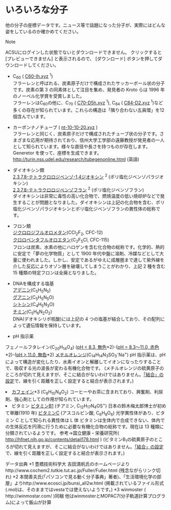# いろいろな分子

他の分子の座標データです。ニュース等で話題になった分子が、実際にはどんな姿をしているのか確かめてください。

>[!note]
>ACSUにログインした状態でないとダウンロードできません。
>クリックすると [プレビューできません] と表示されるので、 [ダウンロード] ボタンを押してダウンロードしてください。

- C<sub>60</sub> ( <a href="https://drive.google.com/file/d/1iZFIsWPXU0127XlVJwRk2M8UK-KkCzHW">C60-Ih.xyz</a> <sup>1</sup>)  
フラーレンと呼ばれる、炭素原子だけで構成されたサッカーボール状の分子です。炭素の第 3 の同素体として注目を集め、発見者の Kroto らは 1996 年のノーベル化学賞を受賞しました。  
フラーレンはC<sub>60</sub>の他に、C<sub>70</sub> ( <a href="https://drive.google.com/file/d/1D1Yk930Bc6vQQybJKufGMNdH32dPXxZI">C70-D5h.xyz</a> <sup>1</sup>), C<sub>84</sub> ( <a href="https://drive.google.com/file/d/1y3FhQqhRhG9rk3hQmCIrTyyQ6APcXfmx">C84-D2.xyz</a> <sup>1</sup>)など多くの存在が知られています。これらの構造は「隣り合わない五員環」を12個含んでいます。
- カーボンナノチューブ ( <a href="https://drive.google.com/file/d/1iYnXVpgQiQVyxVzWMpe9wd5GMEYCKMc3/view">nt-10-10-20.xyz</a> )  
フラーレンと同じく、炭素原子だけで構成されたチューブ状の分子です。さまざまな応用が期待されており、信州大学工学部の遠藤教授が発見者の一人として知られています。様々な直径や長さを持つものが存在します。  
Generetor を使って、座標を生成できます。  
http://turin.nss.udel.edu/research/tubegenonline.html (英語)
- ダイオキシン類  
<a href="https://drive.google.com/file/d/19EcQFj25s2QC-MvXxcVhTctWRi24v0Us" download="tcdd.xyz">2,3,7,8-テトラクロロジベンゾ-1,4ジオキシン</a> <sup>2</sup> (ポリ塩化ジベンゾパラジオキシン)  
<a href="https://drive.google.com/file/d/1HTyrWItw_NBWy4wRBtVF-tDva2PaCLgA" download="4cdf1.xyz">2,3,7,8-テトラクロロジベンゾフラン</a> <sup>2</sup> (ポリ塩化ジベンゾフラン)  
ダイオキシンは非常に毒性の高い化合物で、燃焼温度の低い焼却炉などで発生することが問題となりました。ダイオキシンは上記の化合物を含む、ポリ塩化ジベンゾパラジオキシンとポリ塩化ジベンゾフランの異性体の総称です。  
- フロン類  
<a href="https://drive.google.com/file/d/1mWz7FjlZsMklzUhdJ4G1YRDEsXfRW77U" download="CCl2F2.xyz">ジクロロジフルオロメタン</a>(CCl<sub>2</sub>F<sub>2</sub>, CFC-12)  
<a href="https://drive.google.com/file/d/1eSDGATDqzOoTcmCnBc0ck6or9tOBhy8z" download="C2F5Cl.xyz">クロロペンタフルオロエタン</a>(C<sub>2</sub>F<sub>5</sub>Cl, CFC-115)  
フロンは炭素、水素の他にハロゲンを含む化合物の総称です。化学的、熱的に安定で「夢の化学物質」として 1900 年代中盤に溶剤、冷媒などとして大量に使われました。しかし、安定であるがゆえに成層圏まで達して紫外線を介した反応によりオゾン層を破壊してしまうことがわかり、上記 2 種を含む 15 種類の特定フロンは全廃となりました。
- DNAを構成する塩基  
<a href="http://science.shinshu-u.ac.jp/~tiiyama/wp-content/uploads/2011/07/Adenine.xyz">アデニン</a>(C<sub>5</sub>H<sub>5</sub>N<sub>5</sub>)  
<a href="http://science.shinshu-u.ac.jp/~tiiyama/wp-content/uploads/2011/07/Guanine.xyz">グアニン</a>(C<sub>5</sub>H<sub>5</sub>N<sub>5</sub>O)  
<a href="http://science.shinshu-u.ac.jp/~tiiyama/wp-content/uploads/2011/07/Cytosine.xyz">シトシン</a>(C<sub>4</sub>H<sub>5</sub>N<sub>3</sub>O)  
<a href="http://science.shinshu-u.ac.jp/~tiiyama/wp-content/uploads/2011/07/Thymine.xyz">チミン</a>(C<sub>5</sub>H<sub>6</sub>N<sub>2</sub>O<sub>2</sub>)  
DNA(デオキシリボ核酸)には上記の 4 つの塩基が結合しており、その配列によって遺伝情報を保持しています。

 	<li>pH 指示薬
フェノールフタレイン(C<sub>20</sub>H<sub>14</sub>O<sub>4</sub>) (<a href="http://science.shinshu-u.ac.jp/~tiiyama/wp-content/uploads/2011/07/phph1.xyz">pH &lt; 8.3, 無色</a>*2)-(<a href="http://science.shinshu-u.ac.jp/~tiiyama/wp-content/uploads/2011/07/phph2.xyz">pH = 8.3～11.0, 赤色</a>*2)-(<a href="http://science.shinshu-u.ac.jp/~tiiyama/wp-content/uploads/2011/07/phph3.xyz">pH &gt; 11.0, 無色</a>*2)
<a href="http://science.shinshu-u.ac.jp/~tiiyama/wp-content/uploads/2011/07/MO.xyz">メチルオレンジ</a>(C<sub>14</sub>H<sub>14</sub>N<sub>3</sub>SO<sub>3</sub><sup>-</sup>Na<sup>+</sup>)
pH 指示薬は、pH によって構造が変化したり、水素イオンと解離してイオンになったりすることで、吸収する光の波長が変わる有機化合物です。
(メチルオレンジの硫黄原子のところが切れて見えますが、そこに結合がないわけではありません。<a title="原子間にひく線の設定" href="http://science.shinshu-u.ac.jp/~tiiyama/?page_id=3246">「結合」の設定</a>で、線を引く距離を正しく設定すると結合が表示されます。)</li>
 	<li><a href="http://science.shinshu-u.ac.jp/~tiiyama/wp-content/uploads/2011/07/Caffeine.xyz">カフェイン</a>*3 (C<sub>8</sub>H<sub>10</sub>N<sub>4</sub>O<sub>2</sub>)
コーヒーやお茶に含まれており、興奮剤、利尿剤、強心剤としての作用が知られています。</li>
 	<li>ビタミン
<a href="http://science.shinshu-u.ac.jp/~tiiyama/wp-content/uploads/2011/07/Thiamin.xyz">ビタミンB1</a> (チアミン, C<sub>12</sub>H<sub>17</sub>N<sub>4</sub>OS<sup>+</sup>) 日本の鈴木梅太郎博士が初めて単離(1910 年)
<a href="http://science.shinshu-u.ac.jp/~tiiyama/wp-content/uploads/2011/07/AscorbicAcid.xyz">ビタミンC</a> (アスコルビン酸, C<sub>6</sub>H<sub>8</sub>O<sub>6</sub>) 光学異性体があり、ビタミン C として知られる異性体は L 体
ビタミンは生体内で合成できない、体内での生体反応を円滑に行うために必要な有機化合物の総称です。現在は 13 種類に分類されているようです。
参考→国立健康・栄養研究所( http://hfnet.nih.go.jp/contents/detail178.html )
(ビタミンB<sub>1</sub>の硫黄原子のところが切れて見えますが、そこに結合がないわけではありません。<a title="原子間にひく線の設定" href="http://science.shinshu-u.ac.jp/~tiiyama/?page_id=3246">「結合」の設定</a>で、線を引く距離を正しく設定すると結合が表示されます。)</li>
</ul>
データ出典
*1 豊橋技術科学大 吉田満帆氏のホームページよりhttp://www.cochem2.tutkie.tut.ac.jp/Fuller/Fuller.html
(残念ながらリンク切れ)
*2 本間善夫氏(「パソコンで見る動く分子事典」著者)、「生活環境化学の部屋」よりhttp://www.ecosci.jp/bunsi_all2w.html
(掲載されているファイル形式(.mol)は、そのままではvestaでは使えないようです。)
*3 winmoster ( http://winmostar.com/ )同梱
他はwinmosterとMOPAC7(分子軌道計算プログラム)によって飯山が計算
